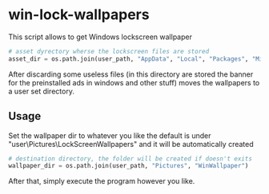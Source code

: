 # win-lock-wallpapers

This script allows to get Windows lockscreen wallpaper

```python
# asset dyrectory wherse the lockscreen files are stored 
asset_dir = os.path.join(user_path, "AppData", "Local", "Packages", "Microsoft.Windows.ContentDeliveryManager_cw5n1h2txyewy", "LocalState", "Assets")
```

After discarding some useless files (in this directory are stored the banner for the preinstalled ads in windows and other stuff) moves the wallpapers to a user set directory.

## Usage

Set the wallpaper dir to whatever you like the default is under "user\Pictures\LockScreenWallpapers" and it will be automatically created

```python
# destination directory, the folder will be created if doesn't exits
wallpaper_dir = os.path.join(user_path, "Pictures", "WinWallpaper")
```

After that, simply execute the program however you like.
